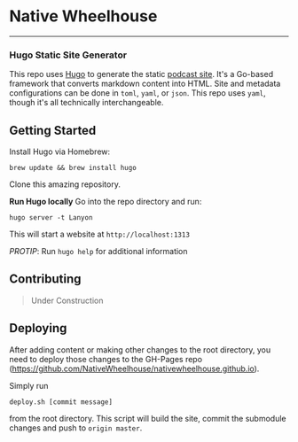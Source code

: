 # Native Wheelhouse

---

### Hugo Static Site Generator
This repo uses [Hugo](http://gohugo.io/overview/introduction/) to generate the static [podcast site](https://github.com/NativeWheelhouse/nativewheelhouse.github.io). It's a Go-based framework that converts markdown content into HTML. Site and metadata configurations can be done in `toml`, `yaml`, or `json`. This repo uses `yaml`, though it's all technically interchangeable. 

## Getting Started
Install Hugo via Homebrew: 
```shell
brew update && brew install hugo
```

Clone this amazing repository.

**Run Hugo locally**
Go into the repo directory and run:
```shell
hugo server -t Lanyon
```

This will start a website at `http://localhost:1313`

_PROTIP_: Run `hugo help` for additional information

## Contributing

>Under Construction

## Deploying
After adding content or making other changes to the root directory, you need to deploy those changes to the GH-Pages repo (https://github.com/NativeWheelhouse/nativewheelhouse.github.io).

Simply run 
```shell 
deploy.sh [commit message]
```

 from the root directory. This script will build the site, commit the submodule changes and push to `origin master`.
